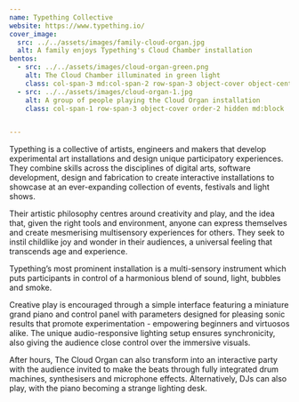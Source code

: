 ```yaml
---
name: Typething Collective
website: https://www.typething.io/
cover_image:
  src: ../../assets/images/family-cloud-organ.jpg
  alt: A family enjoys Typething's Cloud Chamber installation
bentos: 
  - src: ../../assets/images/cloud-organ-green.png
    alt: The Cloud Chamber illuminated in green light
    class: col-span-3 md:col-span-2 row-span-3 object-cover object-center order-1
  - src: ../../assets/images/cloud-organ-1.jpg
    alt: A group of people playing the Cloud Organ installation
    class: col-span-1 row-span-3 object-cover order-2 hidden md:block


---
```


Typething is a collective of artists, engineers and makers that develop experimental art installations and design unique participatory experiences. They combine  skills across the disciplines of digital arts, software development, design and fabrication to create interactive installations to showcase at an ever-expanding collection of events, festivals and light shows.

Their artistic philosophy centres around creativity and play, and the idea that, given the right tools and environment, anyone can express themselves and create mesmerising multisensory experiences for others. They seek to instil childlike joy and wonder in their audiences, a universal feeling that transcends age and experience.

Typething’s most prominent installation is a multi-sensory instrument which puts participants in control of a harmonious blend of sound, light, bubbles and smoke.

Creative play is encouraged through a simple interface featuring a miniature grand piano and control panel with parameters designed for pleasing sonic results that promote experimentation - empowering beginners and virtuosos alike. The unique audio-responsive lighting setup ensures synchronicity, also giving the audience close control over the immersive visuals.

After hours, The Cloud Organ can also transform into an interactive party with the audience invited to make the beats through fully integrated drum machines, synthesisers and microphone effects. Alternatively, DJs can also play, with the piano becoming a strange lighting desk.

